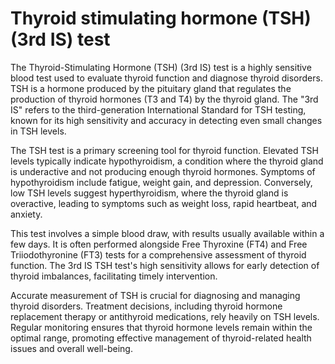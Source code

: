 <!--
source: gpt-40
abbr: TSH 3rd IS
siblings: free-thyroxine-test, free-triiodothyronine-test, thyroid-stimulating-hormone-3rd-is-test
tags: thyroid tests
-->

# Thyroid stimulating hormone (TSH) (3rd IS) test

The Thyroid-Stimulating Hormone (TSH) (3rd IS) test is a highly sensitive blood test used to evaluate thyroid function and diagnose thyroid disorders. TSH is a hormone produced by the pituitary gland that regulates the production of thyroid hormones (T3 and T4) by the thyroid gland. The "3rd IS" refers to the third-generation International Standard for TSH testing, known for its high sensitivity and accuracy in detecting even small changes in TSH levels.

The TSH test is a primary screening tool for thyroid function. Elevated TSH levels typically indicate hypothyroidism, a condition where the thyroid gland is underactive and not producing enough thyroid hormones. Symptoms of hypothyroidism include fatigue, weight gain, and depression. Conversely, low TSH levels suggest hyperthyroidism, where the thyroid gland is overactive, leading to symptoms such as weight loss, rapid heartbeat, and anxiety.

This test involves a simple blood draw, with results usually available within a few days. It is often performed alongside Free Thyroxine (FT4) and Free Triiodothyronine (FT3) tests for a comprehensive assessment of thyroid function. The 3rd IS TSH test's high sensitivity allows for early detection of thyroid imbalances, facilitating timely intervention.

Accurate measurement of TSH is crucial for diagnosing and managing thyroid disorders. Treatment decisions, including thyroid hormone replacement therapy or antithyroid medications, rely heavily on TSH levels. Regular monitoring ensures that thyroid hormone levels remain within the optimal range, promoting effective management of thyroid-related health issues and overall well-being.
